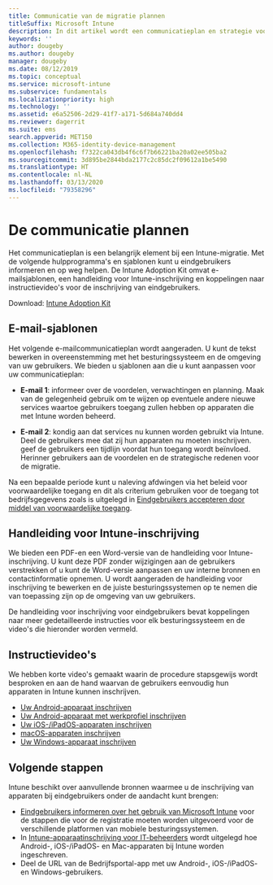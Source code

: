 ```yaml
---
title: Communicatie van de migratie plannen
titleSuffix: Microsoft Intune
description: In dit artikel wordt een communicatieplan en strategie voor migraties voorgesteld die u kunt gebruiken bij het migreren naar Microsoft Intune.
keywords: ''
author: dougeby
ms.author: dougeby
manager: dougeby
ms.date: 08/12/2019
ms.topic: conceptual
ms.service: microsoft-intune
ms.subservice: fundamentals
ms.localizationpriority: high
ms.technology: ''
ms.assetid: e6a52506-2d29-41f7-a171-5d684a740dd4
ms.reviewer: dagerrit
ms.suite: ems
search.appverid: MET150
ms.collection: M365-identity-device-management
ms.openlocfilehash: f7322ca043db4f6c6f7b66221ba20a02ee505ba2
ms.sourcegitcommit: 3d895be2844bda2177c2c85dc2f09612a1be5490
ms.translationtype: HT
ms.contentlocale: nl-NL
ms.lasthandoff: 03/13/2020
ms.locfileid: "79358296"
---
```

# <a name="plan-communications"></a>De communicatie plannen

Het communicatieplan is een belangrijk element bij een Intune-migratie. Met de volgende hulpprogramma's en sjablonen kunt u eindgebruikers informeren en op weg helpen. De Intune Adoption Kit omvat e-mailsjablonen, een handleiding voor Intune-inschrijving en koppelingen naar instructievideo's voor de inschrijving van eindgebruikers.  

Download:  [Intune Adoption Kit](https://aka.ms/IntuneAdoptionKit)

## <a name="email-templates"></a>E-mail-sjablonen

Het volgende e-mailcommunicatieplan wordt aangeraden. U kunt de tekst bewerken in overeenstemming met het besturingssysteem en de omgeving van uw gebruikers. We bieden u sjablonen aan die u kunt aanpassen voor uw communicatieplan:

- **E-mail 1**: informeer over de voordelen, verwachtingen en planning. Maak van de gelegenheid gebruik om te wijzen op eventuele andere nieuwe services waartoe gebruikers toegang zullen hebben op apparaten die met Intune worden beheerd.

- **E-mail 2**: kondig aan dat services nu kunnen worden gebruikt via Intune. Deel de gebruikers mee dat zij hun apparaten nu moeten inschrijven. geef de gebruikers een tijdlijn voordat hun toegang wordt beïnvloed. Herinner gebruikers aan de voordelen en de strategische redenen voor de migratie.

Na een bepaalde periode kunt u naleving afdwingen via het beleid voor voorwaardelijke toegang en dit als criterium gebruiken voor de toegang tot bedrijfsgegevens zoals is uitgelegd in [Eindgebruikers accepteren door middel van voorwaardelijke toegang](migration-guide-drive-adoption.md).

## <a name="intune-enrollment-guide"></a>Handleiding voor Intune-inschrijving

We bieden een PDF-en een Word-versie van de handleiding voor Intune-inschrijving. U kunt deze PDF zonder wijzigingen aan de gebruikers verstrekken of u kunt de Word-versie aanpassen en uw interne bronnen en contactinformatie opnemen. U wordt aangeraden de handleiding voor inschrijving te bewerken en de juiste besturingssystemen op te nemen die van toepassing zijn op de omgeving van uw gebruikers.

De handleiding voor inschrijving voor eindgebruikers bevat koppelingen naar meer gedetailleerde instructies voor elk besturingssysteem en de video's die hieronder worden vermeld.

## <a name="instructional-videos"></a>Instructievideo's

We hebben korte video's gemaakt waarin de procedure stapsgewijs wordt besproken en aan de hand waarvan de gebruikers eenvoudig hun apparaten in Intune kunnen inschrijven.

- [Uw Android-apparaat inschrijven](https://www.youtube.com/watch?v=k0Q_sGLSx6o&t=1s)
- [Uw Android-apparaat met werkprofiel inschrijven](https://www.youtube.com/watch?v=9Dl8HsGk4tI&t=3s)
- [Uw iOS-/iPadOS-apparaten inschrijven](https://www.youtube.com/watch?v=mJyv6YcHi7c)
- [macOS-apparaten inschrijven](https://www.youtube.com/watch?v=Pa2pfhwq_yk)
- [Uw Windows-apparaat inschrijven](https://www.youtube.com/watch?v=TKQxEckBHiE)

## <a name="next-steps"></a>Volgende stappen

Intune beschikt over aanvullende bronnen waarmee u de inschrijving van apparaten bij eindgebruikers onder de aandacht kunt brengen:

- [Eindgebruikers informeren over het gebruik van Microsoft Intune](end-user-educate.md) voor de stappen die voor de registratie moeten worden uitgevoerd voor de verschillende platformen van mobiele besturingssystemen.
- In [Intune-apparaatinschrijving voor IT-beheerders](../enrollment/device-enrollment.md) wordt uitgelegd hoe Android-, iOS-/iPadOS- en Mac-apparaten bij Intune worden ingeschreven.
- Deel de URL van de Bedrijfsportal-app met uw Android-, iOS-/iPadOS- en Windows-gebruikers.
